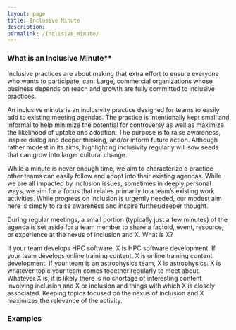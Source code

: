 ```yaml
---
layout: page
title: Inclusive Minute
description:
permalink: /Inclisive_minute/
---
```



### What is an Inclusive Minute** 

Inclusive practices are about making that extra effort to ensure everyone who wants to participate, can. Large, commercial organizations whose business depends on reach and growth are fully committed to inclusive practices.

An inclusive minute  is an inclusivity practice designed for teams to easily add to existing meeting agendas. The practice is intentionally kept small and informal to help minimize the potential for controversy as well as maximize the likelihood of uptake and adoption. The purpose is to raise awareness, inspire dialog and deeper thinking, and/or inform future action. Although rather modest in its aims, highlighting inclusivity regularly will sow seeds that can grow into larger cultural change.

While a minute is never enough time, we aim to characterize a practice other teams can easily follow and adopt into their existing agendas. While we are all impacted by inclusion issues, sometimes in deeply personal ways, we aim for a focus that relates primarily to a team’s existing work activities. While progress on inclusion is urgently needed, our modest aim here is simply to raise awareness and inspire further/deeper thought.

During regular meetings, a small portion (typically just a few minutes) of the agenda is set aside for a team member to share a factoid, event, resource, or experience at the nexus of inclusion and X. What is X?

If your team develops HPC software, X is HPC software development.
If your team develops online training content, X is online training content development.
If your team is an astrophysics team, X is astrophysics.
X is whatever topic your team comes together regularly to meet about. Whatever X is, it is likely there is no shortage of interesting content involving inclusion and X or inclusion and things with which X is closely associated. Keeping topics focused on the nexus of inclusion and X maximizes the relevance of the activity.

### Examples 




